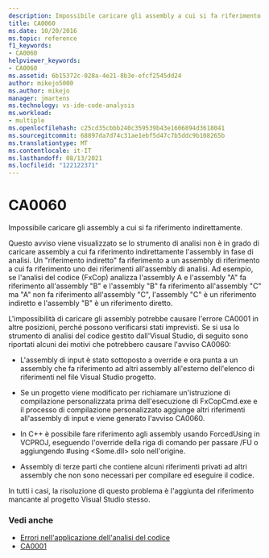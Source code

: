 ```yaml
---
description: Impossibile caricare gli assembly a cui si fa riferimento indirettamente.
title: CA0060
ms.date: 10/20/2016
ms.topic: reference
f1_keywords:
- CA0060
helpviewer_keywords:
- CA0060
ms.assetid: 6b15372c-028a-4e21-8b3e-efcf2545dd24
author: mikejo5000
ms.author: mikejo
manager: jmartens
ms.technology: vs-ide-code-analysis
ms.workload:
- multiple
ms.openlocfilehash: c25cd35cbbb240c359539b43e1606894d3618041
ms.sourcegitcommit: 68897da7d74c31ae1ebf5d47c7b5ddc9b108265b
ms.translationtype: MT
ms.contentlocale: it-IT
ms.lasthandoff: 08/13/2021
ms.locfileid: "122122371"
---
```

# <a name="ca0060"></a>CA0060

Impossibile caricare gli assembly a cui si fa riferimento indirettamente.

Questo avviso viene visualizzato se lo strumento di analisi non è in grado di caricare assembly a cui fa riferimento indirettamente l'assembly in fase di analisi. Un "riferimento indiretto" fa riferimento a un assembly di riferimento a cui fa riferimento uno dei riferimenti all'assembly di analisi. Ad esempio, se l'analisi del codice (FxCop) analizza l'assembly A e l'assembly "A" fa riferimento all'assembly "B" e l'assembly "B" fa riferimento all'assembly "C" ma "A" non fa riferimento all'assembly "C", l'assembly "C" è un riferimento indiretto e l'assembly "B" è un riferimento diretto.

L'impossibilità di caricare gli assembly potrebbe causare l'errore CA0001 in altre posizioni, perché possono verificarsi stati imprevisti. Se si usa lo strumento di analisi del codice gestito dall'Visual Studio, di seguito sono riportati alcuni dei motivi che potrebbero causare l'avviso CA0060:

- L'assembly di input è stato sottoposto a override e ora punta a un assembly che fa riferimento ad altri assembly all'esterno dell'elenco di riferimenti nel file Visual Studio progetto.

- Se un progetto viene modificato per richiamare un'istruzione di compilazione personalizzata prima dell'esecuzione di FxCopCmd.exe e il processo di compilazione personalizzato aggiunge altri riferimenti all'assembly di input e viene generato l'avviso CA0060.

- In C++ è possibile fare riferimento agli assembly usando ForcedUsing in VCPROJ, eseguendo l'override della riga di comando per passare /FU o aggiungendo #using \<Some.dll> solo nell'origine.

- Assembly di terze parti che contiene alcuni riferimenti privati ad altri assembly che non sono necessari per compilare ed eseguire il codice.

In tutti i casi, la risoluzione di questo problema è l'aggiunta del riferimento mancante al progetto Visual Studio stesso.

### <a name="see-also"></a>Vedi anche

- [Errori nell'applicazione dell'analisi del codice](../code-quality/code-analysis-application-errors.md)
- [CA0001](ca0001.md)
